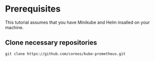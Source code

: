 # Prerequisites

This tutorial assumes that you have Minikube and Helm insalled on your machine.

## Clone necessary repositories

`git clone https://github.com/coreos/kube-prometheus.git`
